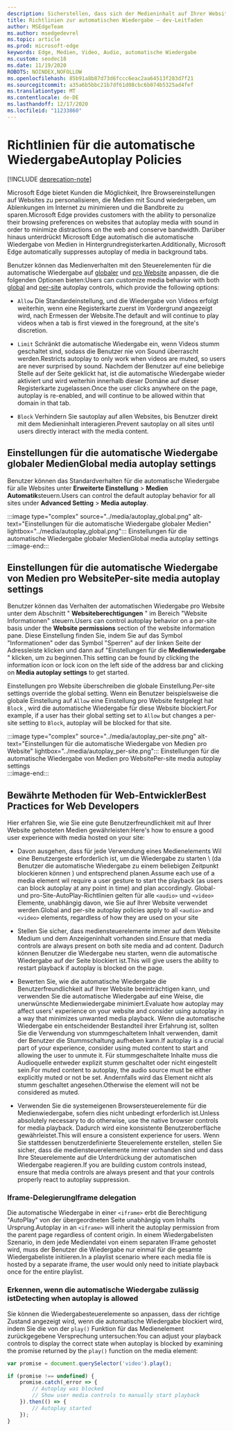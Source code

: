 ```yaml
---
description: Sicherstellen, dass sich der Medieninhalt auf Ihrer Website wie vorgesehen verhält
title: Richtlinien zur automatischen Wiedergabe – dev-Leitfaden
author: MSEdgeTeam
ms.author: msedgedevrel
ms.topic: article
ms.prod: microsoft-edge
keywords: Edge, Medien, Video, Audio, automatische Wiedergabe
ms.custom: seodec18
ms.date: 11/19/2020
ROBOTS: NOINDEX,NOFOLLOW
ms.openlocfilehash: 85b91a8b87d73d6fccc6eac2aa64513f283d7f21
ms.sourcegitcommit: a35a6b5bbc21b7df61d08cbc6b074b5325ad4fef
ms.translationtype: MT
ms.contentlocale: de-DE
ms.lasthandoff: 12/17/2020
ms.locfileid: "11233860"
---
```

# <span data-ttu-id="7e193-104">Richtlinien für die automatische Wiedergabe</span><span class="sxs-lookup"><span data-stu-id="7e193-104">Autoplay Policies</span></span>  

[!INCLUDE [deprecation-note](../../includes/legacy-edge-note.md)]  

<span data-ttu-id="7e193-105">Microsoft Edge bietet Kunden die Möglichkeit, Ihre Browsereinstellungen auf Websites zu personalisieren, die Medien mit Sound wiedergeben, um Ablenkungen im Internet zu minimieren und die Bandbreite zu sparen.</span><span class="sxs-lookup"><span data-stu-id="7e193-105">Microsoft Edge provides customers with the ability to personalize their browsing preferences on websites that autoplay media with sound in order to minimize distractions on the web and conserve bandwidth.</span></span>  <span data-ttu-id="7e193-106">Darüber hinaus unterdrückt Microsoft Edge automatisch die automatische Wiedergabe von Medien in Hintergrundregisterkarten.</span><span class="sxs-lookup"><span data-stu-id="7e193-106">Additionally, Microsoft Edge automatically suppresses autoplay of media in background tabs.</span></span>  

<span data-ttu-id="7e193-107">Benutzer können das Medienverhalten mit den Steuerelementen für die automatische Wiedergabe auf [globaler](#global-media-autoplay-settings) und [pro Website](#per-site-media-autoplay-settings) anpassen, die die folgenden Optionen bieten:</span><span class="sxs-lookup"><span data-stu-id="7e193-107">Users can customize media behavior with both [global](#global-media-autoplay-settings) and [per-site](#per-site-media-autoplay-settings) autoplay controls, which provide the following options:</span></span>  

*   `Allow`  <span data-ttu-id="7e193-108">Die Standardeinstellung, und die Wiedergabe von Videos erfolgt weiterhin, wenn eine Registerkarte zuerst im Vordergrund angezeigt wird, nach Ermessen der Website.</span><span class="sxs-lookup"><span data-stu-id="7e193-108">The default and will continue to play videos when a tab is first viewed in the foreground, at the site's discretion.</span></span>  

*   `Limit`  <span data-ttu-id="7e193-109">Schränkt die automatische Wiedergabe ein, wenn Videos stumm geschaltet sind, sodass die Benutzer nie von Sound überrascht werden.</span><span class="sxs-lookup"><span data-stu-id="7e193-109">Restricts autoplay to only work when videos are muted, so users are never surprised by sound.</span></span>  <span data-ttu-id="7e193-110">Nachdem der Benutzer auf eine beliebige Stelle auf der Seite geklickt hat, ist die automatische Wiedergabe wieder aktiviert und wird weiterhin innerhalb dieser Domäne auf dieser Registerkarte zugelassen.</span><span class="sxs-lookup"><span data-stu-id="7e193-110">Once the user clicks anywhere on the page, autoplay is re-enabled, and will continue to be allowed within that domain in that tab.</span></span>  

*   `Block`  <span data-ttu-id="7e193-111">Verhindern Sie sautoplay auf allen Websites, bis Benutzer direkt mit dem Medieninhalt interagieren.</span><span class="sxs-lookup"><span data-stu-id="7e193-111">Prevent sautoplay on all sites until users directly interact with the media content.</span></span>  

## <span data-ttu-id="7e193-112">Einstellungen für die automatische Wiedergabe globaler Medien</span><span class="sxs-lookup"><span data-stu-id="7e193-112">Global media autoplay settings</span></span>  

<span data-ttu-id="7e193-113">Benutzer können das Standardverhalten für die automatische Wiedergabe für alle Websites unter **Erweiterte Einstellung**  >  **Medien Automatik**steuern.</span><span class="sxs-lookup"><span data-stu-id="7e193-113">Users can control the default autoplay behavior for all sites under **Advanced Setting** > **Media autoplay**.</span></span>  

:::image type="complex" source="../media/autoplay_global.png" alt-text="Einstellungen für die automatische Wiedergabe globaler Medien" lightbox="../media/autoplay_global.png":::
   <span data-ttu-id="7e193-115">Einstellungen für die automatische Wiedergabe globaler Medien</span><span class="sxs-lookup"><span data-stu-id="7e193-115">Global media autoplay settings</span></span>  
:::image-end:::  

## <span data-ttu-id="7e193-116">Einstellungen für die automatische Wiedergabe von Medien pro Website</span><span class="sxs-lookup"><span data-stu-id="7e193-116">Per-site media autoplay settings</span></span>  

<span data-ttu-id="7e193-117">Benutzer können das Verhalten der automatischen Wiedergabe pro Website unter dem Abschnitt " **Websiteberechtigungen** " im Bereich "Website Informationen" steuern.</span><span class="sxs-lookup"><span data-stu-id="7e193-117">Users can control autoplay behavior on a per-site basis under the **Website permissions** section of the website information pane.</span></span>  <span data-ttu-id="7e193-118">Diese Einstellung finden Sie, indem Sie auf das Symbol "Informationen" oder das Symbol "Sperren" auf der linken Seite der Adressleiste klicken und dann auf "Einstellungen für die **Medienwiedergabe** " klicken, um zu beginnen.</span><span class="sxs-lookup"><span data-stu-id="7e193-118">This setting can be found by clicking the information icon or lock icon on the left side of the address bar and clicking on **Media autoplay settings** to get started.</span></span>  

<span data-ttu-id="7e193-119">Einstellungen pro Website überschreiben die globale Einstellung.</span><span class="sxs-lookup"><span data-stu-id="7e193-119">Per-site settings override the global setting.</span></span>  <span data-ttu-id="7e193-120">Wenn ein Benutzer beispielsweise die globale Einstellung auf `Allow` eine Einstellung pro Website festgelegt hat `Block` , wird die automatische Wiedergabe für diese Website blockiert.</span><span class="sxs-lookup"><span data-stu-id="7e193-120">For example, if a user has their global setting set to `Allow` but changes a per-site setting to `Block`, autoplay will be blocked for that site.</span></span>  

:::image type="complex" source="../media/autoplay_per-site.png" alt-text="Einstellungen für die automatische Wiedergabe von Medien pro Website" lightbox="../media/autoplay_per-site.png":::
   <span data-ttu-id="7e193-122">Einstellungen für die automatische Wiedergabe von Medien pro Website</span><span class="sxs-lookup"><span data-stu-id="7e193-122">Per-site media autoplay settings</span></span>  
:::image-end:::  

## <span data-ttu-id="7e193-123">Bewährte Methoden für Web-Entwickler</span><span class="sxs-lookup"><span data-stu-id="7e193-123">Best Practices for Web Developers</span></span>  

<span data-ttu-id="7e193-124">Hier erfahren Sie, wie Sie eine gute Benutzerfreundlichkeit mit auf Ihrer Website gehosteten Medien gewährleisten:</span><span class="sxs-lookup"><span data-stu-id="7e193-124">Here's how to ensure a good user experience with media hosted on your site:</span></span>  

*   <span data-ttu-id="7e193-125">Davon ausgehen, dass für jede Verwendung eines Medienelements Wil eine Benutzergeste erforderlich ist, um die Wiedergabe zu starten \ (da Benutzer die automatische Wiedergabe zu einem beliebigen Zeitpunkt blockieren können \) und entsprechend planen.</span><span class="sxs-lookup"><span data-stu-id="7e193-125">Assume each use of a media element wil require a user gesture to start the playback \(as users can block autoplay at any point in time\) and plan accordingly.</span></span>  <span data-ttu-id="7e193-126">Global-und pro-Site-AutoPlay-Richtlinien gelten für alle `<audio>` und `<video>` Elemente, unabhängig davon, wie Sie auf Ihrer Website verwendet werden.</span><span class="sxs-lookup"><span data-stu-id="7e193-126">Global and per-site autoplay policies apply to all `<audio>` and `<video>` elements, regardless of how they are used on your site</span></span>  

*   <span data-ttu-id="7e193-127">Stellen Sie sicher, dass mediensteuerelemente immer auf dem Website Medium und dem Anzeigeninhalt vorhanden sind.</span><span class="sxs-lookup"><span data-stu-id="7e193-127">Ensure that media controls are always present on both site media and ad content.</span></span>  <span data-ttu-id="7e193-128">Dadurch können Benutzer die Wiedergabe neu starten, wenn die automatische Wiedergabe auf der Seite blockiert ist.</span><span class="sxs-lookup"><span data-stu-id="7e193-128">This will give users the ability to restart playback if autoplay is blocked on the page.</span></span>  

*   <span data-ttu-id="7e193-129">Bewerten Sie, wie die automatische Wiedergabe die Benutzerfreundlichkeit auf Ihrer Website beeinträchtigen kann, und verwenden Sie die automatische Wiedergabe auf eine Weise, die unerwünschte Medienwiedergabe minimiert.</span><span class="sxs-lookup"><span data-stu-id="7e193-129">Evaluate how autoplay may affect users' experience on your website and consider using autoplay in a way that minimizes unwanted media playback.</span></span>  <span data-ttu-id="7e193-130">Wenn die automatische Wiedergabe ein entscheidender Bestandteil ihrer Erfahrung ist, sollten Sie die Verwendung von stummgeschaltetem Inhalt verwenden, damit der Benutzer die Stummschaltung aufheben kann.</span><span class="sxs-lookup"><span data-stu-id="7e193-130">If autoplay is a crucial part of your experience, consider using muted content to start and allowing the user to unmute it.</span></span>  <span data-ttu-id="7e193-131">Für stummgeschaltete Inhalte muss die Audioquelle entweder explizit stumm geschaltet oder nicht eingestellt sein.</span><span class="sxs-lookup"><span data-stu-id="7e193-131">For muted content to autoplay, the audio source must be either explicitly muted or not be set.</span></span>  <span data-ttu-id="7e193-132">Andernfalls wird das Element nicht als stumm geschaltet angesehen.</span><span class="sxs-lookup"><span data-stu-id="7e193-132">Otherwise the element will not be considered as muted.</span></span>  

*   <span data-ttu-id="7e193-133">Verwenden Sie die systemeigenen Browsersteuerelemente für die Medienwiedergabe, sofern dies nicht unbedingt erforderlich ist.</span><span class="sxs-lookup"><span data-stu-id="7e193-133">Unless absolutely necessary to do otherwise, use the native browser controls for media playback.</span></span>  <span data-ttu-id="7e193-134">Dadurch wird eine konsistente Benutzeroberfläche gewährleistet.</span><span class="sxs-lookup"><span data-stu-id="7e193-134">This will ensure a consistent experience for users.</span></span>  <span data-ttu-id="7e193-135">Wenn Sie stattdessen benutzerdefinierte Steuerelemente erstellen, stellen Sie sicher, dass die mediensteuerelemente immer vorhanden sind und dass Ihre Steuerelemente auf die Unterdrückung der automatischen Wiedergabe reagieren.</span><span class="sxs-lookup"><span data-stu-id="7e193-135">If you are building custom controls instead, ensure that media controls are always present and that your controls properly react to autoplay suppression.</span></span>  

### <span data-ttu-id="7e193-136">Iframe-Delegierung</span><span class="sxs-lookup"><span data-stu-id="7e193-136">Iframe delegation</span></span>  

<span data-ttu-id="7e193-137">Die automatische Wiedergabe in einer `<iframe>` erbt die Berechtigung "AutoPlay" von der übergeordneten Seite unabhängig vom Inhalts Ursprung.</span><span class="sxs-lookup"><span data-stu-id="7e193-137">Autoplay in an `<iframe>` will inherit the autoplay permission from the parent page regardless of content origin.</span></span>  <span data-ttu-id="7e193-138">In einem Wiedergabelisten Szenario, in dem jede Mediendatei von einem separaten IFrame gehostet wird, muss der Benutzer die Wiedergabe nur einmal für die gesamte Wiedergabeliste initiieren.</span><span class="sxs-lookup"><span data-stu-id="7e193-138">In a playlist scenario where each media file is hosted by a separate iframe, the user would only need to initiate playback once for the entire playlist.</span></span>  

### <span data-ttu-id="7e193-139">Erkennen, wenn die automatische Wiedergabe zulässig ist</span><span class="sxs-lookup"><span data-stu-id="7e193-139">Detecting when autoplay is allowed</span></span>  

<span data-ttu-id="7e193-140">Sie können die Wiedergabesteuerelemente so anpassen, dass der richtige Zustand angezeigt wird, wenn die automatische Wiedergabe blockiert wird, indem Sie die von der `play()` Funktion für das Medienelement zurückgegebene Versprechung untersuchen:</span><span class="sxs-lookup"><span data-stu-id="7e193-140">You can adjust your playback controls to display the correct state when autoplay is blocked by examining the promise returned by the `play()` function on the media element:</span></span>  

```javascript
var promise = document.querySelector('video').play();

if (promise !== undefined) { 
    promise.catch(_error => { 
        // Autoplay was blocked
        // Show user media controls to manually start playback
    }).then(() => { 
        // Autoplay started
    }); 
}
```  
